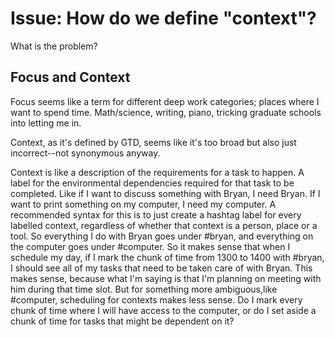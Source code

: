 # Issue: How do we define "context"?

What is the problem?

## Focus and Context

Focus seems like a term for different deep work categories; places where I want to spend time. Math/science, writing, piano, tricking graduate schools into letting me in.

Context, as it's defined by GTD, seems like it's too broad but also just incorrect--not synonymous anyway.

Context is like a description of the requirements for a task to happen. A label for the environmental dependencies required for that task to be completed. Like if I want to discuss something with Bryan, I need Bryan. If I want to print something on my computer, I need my computer. A recommended syntax for this is to just create a hashtag label for every labelled context, regardless of whether that context is a person, place or a tool. So everything I do with Bryan goes under #bryan, and everything on the computer goes under #computer. So it makes sense that when I schedule my day, if I mark the chunk of time from 1300 to 1400 with #bryan, I should see all of my tasks that need to be taken care of with Bryan. This makes sense, because what I'm saying is that I'm planning on meeting with him during that time slot. But for something more ambiguous,like #computer, scheduling for contexts makes less sense. Do I mark every chunk of time where I will have access to the computer, or do I set aside a chunk of time for tasks that might be dependent on it?